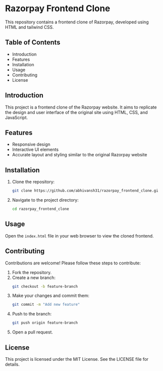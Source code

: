 # Razorpay Frontend Clone

This repository contains a frontend clone of Razorpay, developed using HTML and tailwind CSS.

## Table of Contents
- Introduction
- Features
- Installation
- Usage
- Contributing
- License

## Introduction

This project is a frontend clone of the Razorpay website. It aims to replicate the design and user interface of the original site using HTML, CSS, and JavaScript.

## Features

- Responsive design
- Interactive UI elements
- Accurate layout and styling similar to the original Razorpay website

## Installation

1. Clone the repository:
   ```sh
   git clone https://github.com/abhivansh31/razorpay_frontend_clone.git
   ```
2. Navigate to the project directory:
   ```sh
   cd razorpay_frontend_clone
   ```

## Usage

Open the `index.html` file in your web browser to view the cloned frontend.

## Contributing

Contributions are welcome! Please follow these steps to contribute:

1. Fork the repository.
2. Create a new branch:
   ```sh
   git checkout -b feature-branch
   ```
3. Make your changes and commit them:
   ```sh
   git commit -m "Add new feature"
   ```
4. Push to the branch:
   ```sh
   git push origin feature-branch
   ```
5. Open a pull request.

## License

This project is licensed under the MIT License. See the LICENSE file for details.
